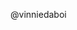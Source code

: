 @vinniedaboi


<!---
0Minyx/0Minyx is a ✨ special ✨ repository because its `README.md` (this file) appears on your GitHub profile.
You can click the Preview link to take a look at your changes.
--->
